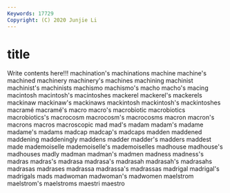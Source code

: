 ```yaml
---
Keywords: 17729
Copyright: (C) 2020 Junjie Li
---
```


# title

Write contents here!!!
machination's 
machinations 
machine
machine's 
machined 
machinery 
machinery's 
machines 
machining 
machinist 
machinist's 
machinists 
machismo
machismo's 
macho 
macho's 
macing 
macintosh 
macintosh's 
macintoshes 
mackerel 
mackerel's 
mackerels
mackinaw 
mackinaw's 
mackinaws 
mackintosh 
mackintosh's 
mackintoshes 
macramé 
macramé's 
macro 
macro's
macrobiotic 
macrobiotics 
macrobiotics's 
macrocosm 
macrocosm's 
macrocosms 
macron 
macron's 
macrons 
macros
macroscopic 
mad 
mad's 
madam 
madam's 
madame 
madame's 
madams 
madcap 
madcap's
madcaps 
madden 
maddened 
maddening 
maddeningly 
maddens 
madder 
madder's 
madders 
maddest
made 
mademoiselle 
mademoiselle's 
mademoiselles 
madhouse 
madhouse's 
madhouses 
madly 
madman 
madman's
madmen 
madness 
madness's 
madras 
madras's 
madrasa 
madrasa's 
madrasah 
madrasah's 
madrasahs
madrasas 
madrases 
madrassa 
madrassa's 
madrassas 
madrigal 
madrigal's 
madrigals 
mads 
madwoman
madwoman's 
madwomen 
maelstrom 
maelstrom's 
maelstroms 
maestri 
maestro 
